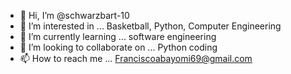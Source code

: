 - 👋 Hi, I’m @schwarzbart-10
- 👀 I’m interested in ... Basketball, Python, Computer Engineering 
- 🌱 I’m currently learning ...  software engineering 
- 💞️ I’m looking to collaborate on ... Python coding
- 📫 How to reach me ... Franciscoabayomi69@gmail.com

<!---
schwarzbart-10/schwarzbart-10 is a ✨ special ✨ repository because its `README.md` (this file) appears on your GitHub profile.
You can click the Preview link to take a look at your changes.
--->
